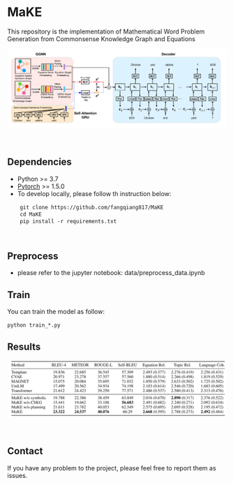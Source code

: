 # MaKE

This repository is the implementation of  Mathematical Word Problem Generation from Commonsense Knowledge
Graph and Equations

![Architecture](misc/img1.png)

<br>

## Dependencies
- Python >= 3.7<br>
- [Pytorch](https://pytorch.org) >= 1.5.0
- To develop locally, please follow th instruction below:

```shell
    git clone https://github.com/fangqiang817/MaKE
    cd MaKE
    pip install -r requirements.txt
```

<br>

## Preprocess
- please refer to the jupyter notebook: data/preprocess_data.ipynb

## Train
You can train the model as follow:
```
python train_*.py
```



## Results

![res](misc/res.png)


<br>

## Contact
If you have any problem to the project, please feel free to report them as issues.
